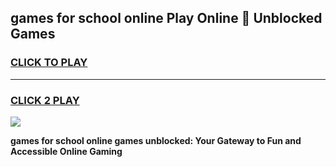 
## games for school online Play Online 👋 Unblocked Games
<h3>
<a href="https://news.freeplayer.one?title=games_for_school_online&ref=17GH">CLICK TO PLAY</a></h3>
<hr>

<h3>
<a href="https://news.freeplayer.one?title=games_for_school_online&ref=17GH">CLICK 2 PLAY</a>
  
</h3>

<a href="https://news.freeplayer.one?title=games_for_school_online&ref=17GH/"><img src="https://clearcache.store/games.png"></a>


**games for school online games unblocked: Your Gateway to Fun and Accessible Online Gaming**
